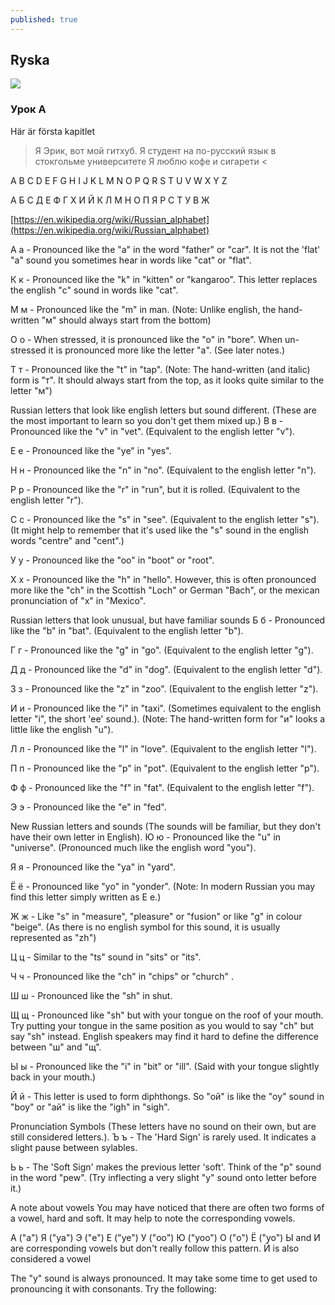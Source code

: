 ```yaml
---
published: true
---
```

## Ryska

![]({{site.baseurl}}/images//ryska.jpg)

### Урок А

Här är första kapitlet

> Я Эрик, вот мой гитхуб.
Я студент на по-русский язык в стокгольме университете
Я люблю кофе и сигарети <



A B C D E F G H I J K L M N O P Q R S T U V W X Y Z 

А Б С Д Е Ф Г Х И Й К Л М Н О П Я Р С Т У В Ж


[https://en.wikipedia.org/wiki/Russian_alphabet](https://en.wikipedia.org/wiki/Russian_alphabet)


А а - Pronounced like the "a" in the word "father" or "car". It is not the 'flat' "a" sound you sometimes hear in words like "cat" or "flat".

К к - Pronounced like the "k" in "kitten" or "kangaroo". This letter replaces the english "c" sound in words like "cat".

М м - Pronounced like the "m" in man. (Note: Unlike english, the hand-written "м" should always start from the bottom)

O o - When stressed, it is pronounced like the "o" in "bore". When un-stressed it is pronounced more like the letter "a". (See later notes.)

Т т - Pronounced like the "t" in "tap". (Note: The hand-written (and italic) form is "т". It should always start from the top, as it looks quite similar to the letter "м")

Russian letters that look like english letters but sound different.
(These are the most important to learn so you don't get them mixed up.)
В в - Pronounced like the "v" in "vet". (Equivalent to the english letter "v").

Е е - Pronounced like the "ye" in "yes".

Н н - Pronounced like the "n" in "no". (Equivalent to the english letter "n").

Р р - Pronounced like the "r" in "run", but it is rolled. (Equivalent to the english letter "r").

С с - Pronounced like the "s" in "see". (Equivalent to the english letter "s"). (It might help to remember that it's used like the "s" sound in the english words "centre" and "cent".)

У у - Pronounced like the "oo" in "boot" or "root".

Х х - Pronounced like the "h" in "hello". However, this is often pronounced more like the "ch" in the Scottish "Loch" or German "Bach", or the mexican pronunciation of "x" in "Mexico".

Russian letters that look unusual, but have familiar sounds
Б б - Pronounced like the "b" in "bat". (Equivalent to the english letter "b").

Г г - Pronounced like the "g" in "go". (Equivalent to the english letter "g").

Д д - Pronounced like the "d" in "dog". (Equivalent to the english letter "d").

З з - Pronounced like the "z" in "zoo". (Equivalent to the english letter "z").

И и - Pronounced like the "i" in "taxi". (Sometimes equivalent to the english letter "i", the short 'ee' sound.). (Note: The hand-written form for "и" looks a little like the english "u").

Л л - Pronounced like the "l" in "love". (Equivalent to the english letter "l").

П п - Pronounced like the "p" in "pot". (Equivalent to the english letter "p").

Ф ф - Pronounced like the "f" in "fat". (Equivalent to the english letter "f").

Э э - Pronounced like the "e" in "fed".

New Russian letters and sounds
(The sounds will be familiar, but they don't have their own letter in English).
Ю ю - Pronounced like the "u" in "universe". (Pronounced much like the english word "you").

Я я - Pronounced like the "ya" in "yard".

Ё ё - Pronounced like "yo" in "yonder". (Note: In modern Russian you may find this letter simply written as Е е.)

Ж ж - Like "s" in "measure", "pleasure" or "fusion" or like "g" in colour "beige". (As there is no english symbol for this sound, it is usually represented as "zh")

Ц ц - Similar to the "ts" sound in "sits" or "its".

Ч ч - Pronounced like the "ch" in "chips" or "church" .

Ш ш - Pronounced like the "sh" in shut.

Щ щ - Pronounced like "sh" but with your tongue on the roof of your mouth. Try putting your tongue in the same position as you would to say "ch" but say "sh" instead. English speakers may find it hard to define the difference between "ш" and "щ".

Ы ы - Pronounced like the "i" in "bit" or "ill". (Said with your tongue slightly back in your mouth.)

Й й - This letter is used to form diphthongs. So "oй" is like the "oy" sound in "boy" or "aй" is like the "igh" in "sigh".

Pronunciation Symbols
(These letters have no sound on their own, but are still considered letters.).
Ъ ъ - The 'Hard Sign' is rarely used. It indicates a slight pause between sylables.

Ь ь - The 'Soft Sign' makes the previous letter 'soft'. Think of the "p" sound in the word "pew". (Try inflecting a very slight "y" sound onto letter before it.)

A note about vowels
You may have noticed that there are often two forms of a vowel, hard and soft. It may help to note the corresponding vowels.

А ("a")	Я ("ya")
Э ("e")	Е ("ye")
У ("oo")	Ю ("yoo")
О ("o")	Ё ("yo")
Ы and И are corresponding vowels but don't really follow this pattern. 
Й is also considered a vowel

The "y" sound is always pronounced. It may take some time to get used to pronouncing it with consonants. Try the following:
